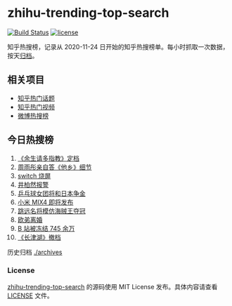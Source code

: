 # zhihu-trending-top-search

[![Build Status](https://github.com/justjavac/zhihu-trending-top-search/workflows/ci/badge.svg?branch=main)](https://github.com/justjavac/zhihu-trending-top-search/actions)
[![license](https://img.shields.io/github/license/justjavac/zhihu-trending-top-search)](https://github.com/justjavac/zhihu-trending-top-search/blob/main/LICENSE)

知乎热搜榜，记录从 2020-11-24 日开始的知乎热搜榜单。每小时抓取一次数据，按天[归档](./archives)。

## 相关项目

- [知乎热门话题](https://github.com/justjavac/zhihu-trending-hot-questions)
- [知乎热门视频](https://github.com/justjavac/zhihu-trending-hot-video)
- [微博热搜榜](https://github.com/justjavac/weibo-trending-hot-search)

## 今日热搜榜

<!-- BEGIN -->
<!-- 最后更新时间 Fri Aug 06 2021 00:21:29 GMT+0800 (China Standard Time) -->

1. [《余生请多指教》定档](https://www.zhihu.com/search?q=余生请多指教)
1. [周雨彤亲自答《他乡》细节](https://www.zhihu.com/search?q=我在他乡挺好的)
1. [switch 烧屏](https://www.zhihu.com/search?q=switch)
1. [井柏然报警](https://www.zhihu.com/search?q=井柏然)
1. [乒乓球女团将和日本争金](https://www.zhihu.com/search?q=乒乓球女团)
1. [小米 MIX4 即将发布](https://www.zhihu.com/search?q=小米mix4)
1. [跳远名将模仿海贼王夺冠](https://www.zhihu.com/search?q=海贼王)
1. [欧弟离婚](https://www.zhihu.com/search?q=欧弟)
1. [B 站被冻结 745 余万](https://www.zhihu.com/search?q=哔哩哔哩)
1. [《长津湖》撤档](https://www.zhihu.com/search?q=长津湖)

<!-- END -->

历史归档 [./archives](./archives)

### License

[zhihu-trending-top-search](https://github.com/justjavac/zhihu-trending-top-search)
的源码使用 MIT License 发布。具体内容请查看 [LICENSE](./LICENSE) 文件。
